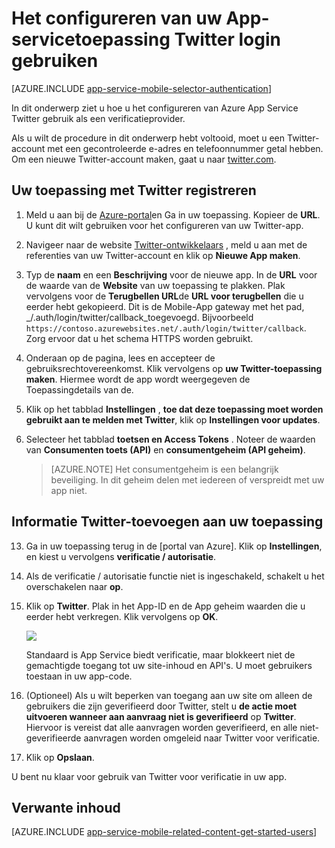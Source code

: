 <properties
    pageTitle="Hoe u Twitter verificatie configureren voor uw App Services-toepassing"
    description="Leer hoe u Twitter verificatie configureren voor uw App Services-toepassing."
    services="app-service"
    documentationCenter=""
    authors="mattchenderson"
    manager="erikre"
    editor=""/>

<tags
    ms.service="app-service-mobile"
    ms.workload="mobile"
    ms.tgt_pltfrm="na"
    ms.devlang="multiple"
    ms.topic="article"
    ms.date="10/01/2016"
    ms.author="mahender"/>

# <a name="how-to-configure-your-app-service-application-to-use-twitter-login"></a>Het configureren van uw App-servicetoepassing Twitter login gebruiken

[AZURE.INCLUDE [app-service-mobile-selector-authentication](../../includes/app-service-mobile-selector-authentication.md)]

In dit onderwerp ziet u hoe u het configureren van Azure App Service Twitter gebruik als een verificatieprovider.

Als u wilt de procedure in dit onderwerp hebt voltooid, moet u een Twitter-account met een gecontroleerde e-adres en telefoonnummer getal hebben. Om een nieuwe Twitter-account maken, gaat u naar <a href="http://go.microsoft.com/fwlink/p/?LinkID=268287" target="_blank">twitter.com</a>.

## <a name="register"> </a>Uw toepassing met Twitter registreren


1. Meld u aan bij de [Azure-portal]en Ga in uw toepassing. Kopieer de **URL**. U kunt dit wilt gebruiken voor het configureren van uw Twitter-app.

2. Navigeer naar de website [Twitter-ontwikkelaars] , meld u aan met de referenties van uw Twitter-account en klik op **Nieuwe App maken**.

3. Typ de **naam** en een **Beschrijving** voor de nieuwe app. In de **URL** voor de waarde van de **Website** van uw toepassing te plakken. Plak vervolgens voor de **Terugbellen URL**de **URL voor terugbellen** die u eerder hebt gekopieerd. Dit is de Mobile-App gateway met het pad, _/.auth/login/twitter/callback_toegevoegd. Bijvoorbeeld `https://contoso.azurewebsites.net/.auth/login/twitter/callback`. Zorg ervoor dat u het schema HTTPS worden gebruikt.

3.  Onderaan op de pagina, lees en accepteer de gebruiksrechtovereenkomst. Klik vervolgens op **uw Twitter-toepassing maken**. Hiermee wordt de app wordt weergegeven de Toepassingdetails van de.

4. Klik op het tabblad **Instellingen** , **toe dat deze toepassing moet worden gebruikt aan te melden met Twitter**, klik op **Instellingen voor updates**.

5. Selecteer het tabblad **toetsen en Access Tokens** . Noteer de waarden van **Consumenten toets (API)** en **consumentgeheim (API geheim)**.

    > [AZURE.NOTE] Het consumentgeheim is een belangrijk beveiliging. In dit geheim delen met iedereen of verspreidt met uw app niet.


## <a name="secrets"> </a>Informatie Twitter-toevoegen aan uw toepassing

13. Ga in uw toepassing terug in de [portal van Azure]. Klik op **Instellingen**, en kiest u vervolgens **verificatie / autorisatie**.

14. Als de verificatie / autorisatie functie niet is ingeschakeld, schakelt u het overschakelen naar **op**.

15. Klik op **Twitter**. Plak in het App-ID en de App geheim waarden die u eerder hebt verkregen. Klik vervolgens op **OK**.

    ![][1]

    Standaard is App Service biedt verificatie, maar blokkeert niet de gemachtigde toegang tot uw site-inhoud en API's. U moet gebruikers toestaan in uw app-code.

17. (Optioneel) Als u wilt beperken van toegang aan uw site om alleen de gebruikers die zijn geverifieerd door Twitter, stelt u **de actie moet uitvoeren wanneer aan aanvraag niet is geverifieerd** op **Twitter**. Hiervoor is vereist dat alle aanvragen worden geverifieerd, en alle niet-geverifieerde aanvragen worden omgeleid naar Twitter voor verificatie.

17. Klik op **Opslaan**.

U bent nu klaar voor gebruik van Twitter voor verificatie in uw app.

## <a name="related-content"> </a>Verwante inhoud

[AZURE.INCLUDE [app-service-mobile-related-content-get-started-users](../../includes/app-service-mobile-related-content-get-started-users.md)]



<!-- Images. -->

[0]: ./media/app-service-mobile-how-to-configure-twitter-authentication/app-service-twitter-redirect.png
[1]: ./media/app-service-mobile-how-to-configure-twitter-authentication/mobile-app-twitter-settings.png

<!-- URLs. -->

[Twitter-ontwikkelaars]: http://go.microsoft.com/fwlink/p/?LinkId=268300
[Azure-portal]: https://portal.azure.com/
[xamarin]: ../app-services-mobile-app-xamarin-ios-get-started-users.md

